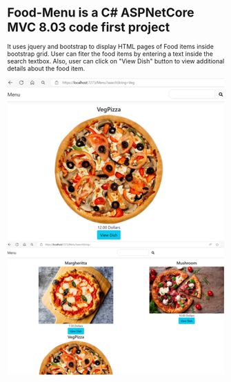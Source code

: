 # Food-Menu is a C# ASPNetCore MVC 8.03 code first project 

It uses jquery and bootstrap to display HTML pages of Food items inside bootstrap grid. User can fiter the food items by entering a text inside the search textbox. Also, user can click on "View Dish" button to view additional details about the food item.

![alt text](https://github.com/varunprepo/Food-Menu/blob/master/MenuAppVegPizzaScreenShot.png)
![alt text](https://github.com/varunprepo/Food-Menu/blob/master/MenuAppScreenShot.png)


